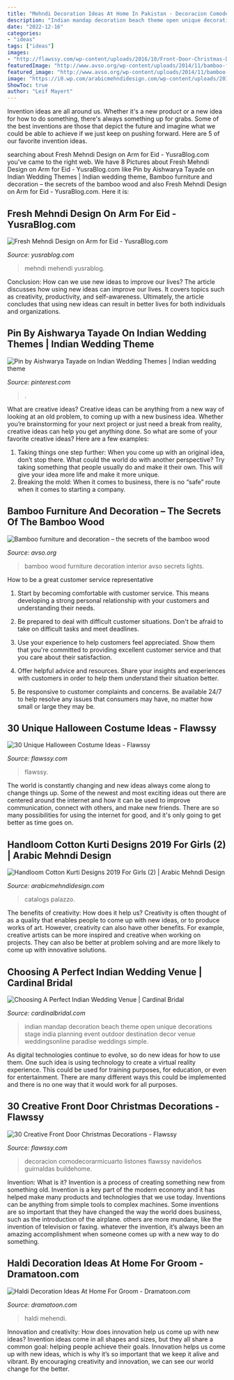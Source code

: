 ```yaml
---
title: "Mehndi Decoration Ideas At Home In Pakistan - Decoracion Comodecorarmicuarto Listones Flawssy Navideños Guirnaldas Buildehome"
description: "Indian mandap decoration beach theme open unique decorations stage india planning event outdoor destination decor venue weddingsonline paradise weddings simple"
date: "2022-12-16"
categories:
- "ideas"
tags: ["ideas"]
images:
- "http://flawssy.com/wp-content/uploads/2016/10/Front-Door-Christmas-Decorations.images.jpg"
featuredImage: "http://www.avso.org/wp-content/uploads/2014/11/bamboo-furniture-and-decoration-the-secrets-of-the-bamboo-wood-1415267081.jpg"
featured_image: "http://www.avso.org/wp-content/uploads/2014/11/bamboo-furniture-and-decoration-the-secrets-of-the-bamboo-wood-1415267081.jpg"
image: "https://i0.wp.com/arabicmehndidesign.com/wp-content/uploads/2019/11/Handloom-Cotton-Kurti-Designs-2019-For-Girls-2.jpeg?ssl=1"
ShowToc: true
author: "Leif Mayert"
---
```



Invention ideas are all around us. Whether it's a new product or a new idea for how to do something, there's always something up for grabs. Some of the best inventions are those that depict the future and imagine what we could be able to achieve if we just keep on pushing forward. Here are 5 of our favorite invention ideas.

	

		
searching about Fresh Mehndi Design on Arm for Eid - YusraBlog.com you've came to the right web. We have 8 Pictures about Fresh Mehndi Design on Arm for Eid - YusraBlog.com like Pin by Aishwarya Tayade on Indian Wedding Themes | Indian wedding theme, Bamboo furniture and decoration – the secrets of the bamboo wood and also Fresh Mehndi Design on Arm for Eid - YusraBlog.com. Here it is:
		
    
## Fresh Mehndi Design On Arm For Eid - YusraBlog.com

<img loading=lazy src="https://www.yusrablog.com/wp-content/uploads/2010/11/Fresh-Mehndi-Design-on-Arm-for-Eid.jpg" onerror="this.onerror=null;this.src='https://tse3.mm.bing.net/th?id=OIP.pqZo-sl8h6H1_iIIY6hFBwHaGj&amp;pid=15.1';" alt="Fresh Mehndi Design on Arm for Eid - YusraBlog.com">

_Source: yusrablog.com_

>mehndi mehendi yusrablog. 

	

Conclusion: How can we use new ideas to improve our lives?
The article discusses how using new ideas can improve our lives. It covers topics such as creativity, productivity, and self-awareness. Ultimately, the article concludes that using new ideas can result in better lives for both individuals and organizations.

    
## Pin By Aishwarya Tayade On Indian Wedding Themes | Indian Wedding Theme

<img loading=lazy src="https://i.pinimg.com/originals/7d/f2/11/7df211bcce7795dfc26b0cef558ba872.jpg" onerror="this.onerror=null;this.src='https://tse4.mm.bing.net/th?id=OIP.ApRHQVVweIyYpvuZfeWbCAHaE8&amp;pid=15.1';" alt="Pin by Aishwarya Tayade on Indian Wedding Themes | Indian wedding theme">

_Source: pinterest.com_

>. 

	

What are creative ideas?
Creative ideas can be anything from a new way of looking at an old problem, to coming up with a new business idea. Whether you’re brainstorming for your next project or just need a break from reality, creative ideas can help you get anything done. So what are some of your favorite creative ideas? Here are a few examples: 
1) Taking things one step further: When you come up with an original idea, don’t stop there. What could the world do with another perspective? Try taking something that people usually do and make it their own. This will give your idea more life and make it more unique. 
2) Breaking the mold: When it comes to business, there is no “safe” route when it comes to starting a company.

    
## Bamboo Furniture And Decoration – The Secrets Of The Bamboo Wood

<img loading=lazy src="http://www.avso.org/wp-content/uploads/2014/11/bamboo-furniture-and-decoration-the-secrets-of-the-bamboo-wood-1415267081.jpg" onerror="this.onerror=null;this.src='https://tse3.mm.bing.net/th?id=OIP.8YB29esiySL3qiZ-ztEurQHaLH&amp;pid=15.1';" alt="Bamboo furniture and decoration – the secrets of the bamboo wood">

_Source: avso.org_

>bamboo wood furniture decoration interior avso secrets lights. 

	

How to be a great customer service representative
1. Start by becoming comfortable with customer service. This means developing a strong personal relationship with your customers and understanding their needs.
2. Be prepared to deal with difficult customer situations. Don't be afraid to take on difficult tasks and meet deadlines.

3. Use your experience to help customers feel appreciated. Show them that you're committed to providing excellent customer service and that you care about their satisfaction.

4. Offer helpful advice and resources. Share your insights and experiences with customers in order to help them understand their situation better.

5. Be responsive to customer complaints and concerns. Be available 24/7 to help resolve any issues that consumers may have, no matter how small or large they may be.

    
## 30 Unique Halloween Costume Ideas - Flawssy

<img loading=lazy src="https://www.flawssy.com/wp-content/uploads/2016/05/Kids-Halloween-Costume-Ideas.jpg" onerror="this.onerror=null;this.src='https://tse4.mm.bing.net/th?id=OIP.fEYH7b0vSi7hsQCAZ2qVOAHaLH&amp;pid=15.1';" alt="30 Unique Halloween Costume Ideas - Flawssy">

_Source: flawssy.com_

>flawssy. 

	

The world is constantly changing and new ideas always come along to change things up. Some of the newest and most exciting ideas out there are centered around the internet and how it can be used to improve communication, connect with others, and make new friends. There are so many possibilities for using the internet for good, and it's only going to get better as time goes on.

    
## Handloom Cotton Kurti Designs 2019 For Girls (2) | Arabic Mehndi Design

<img loading=lazy src="https://i0.wp.com/arabicmehndidesign.com/wp-content/uploads/2019/11/Handloom-Cotton-Kurti-Designs-2019-For-Girls-2.jpeg?ssl=1" onerror="this.onerror=null;this.src='https://tse4.mm.bing.net/th?id=OIP.5OS9RYMRJKsNVW3MWCE-ewHaLH&amp;pid=15.1';" alt="Handloom Cotton Kurti Designs 2019 For Girls (2) | Arabic Mehndi Design">

_Source: arabicmehndidesign.com_

>catalogs palazzo. 

	

The benefits of creativity: How does it help us?
Creativity is often thought of as a quality that enables people to come up with new ideas, or to produce works of art. However, creativity can also have other benefits. For example, creative artists can be more inspired and creative when working on projects. They can also be better at problem solving and are more likely to come up with innovative solutions.

    
## Choosing A Perfect Indian Wedding Venue | Cardinal Bridal

<img loading=lazy src="http://www.cardinalbridal.com/wp-content/uploads/2014/08/open-venue2.jpg" onerror="this.onerror=null;this.src='https://tse1.mm.bing.net/th?id=OIP.s5AmTdtXBt4mlGGlGOwqtAHaFj&amp;pid=15.1';" alt="Choosing A Perfect Indian Wedding Venue | Cardinal Bridal">

_Source: cardinalbridal.com_

>indian mandap decoration beach theme open unique decorations stage india planning event outdoor destination decor venue weddingsonline paradise weddings simple. 

	

As digital technologies continue to evolve, so do new ideas for how to use them. One such idea is using technology to create a virtual reality experience. This could be used for training purposes, for education, or even for entertainment. There are many different ways this could be implemented and there is no one way that it would work for all purposes.

    
## 30 Creative Front Door Christmas Decorations - Flawssy

<img loading=lazy src="http://flawssy.com/wp-content/uploads/2016/10/Front-Door-Christmas-Decorations.images.jpg" onerror="this.onerror=null;this.src='https://tse4.mm.bing.net/th?id=OIP.E7hGrnynwiftemLU9bI28AHaKZ&amp;pid=15.1';" alt="30 Creative Front Door Christmas Decorations - Flawssy">

_Source: flawssy.com_

>decoracion comodecorarmicuarto listones flawssy navideños guirnaldas buildehome. 

	

Invention: What is it?
Invention is a process of creating something new from something old. Invention is a key part of the modern economy and it has helped make many products and technologies that we use today. Inventions can be anything from simple tools to complex machines. Some inventions are so important that they have changed the way the world does business, such as the introduction of the airplane. others are more mundane, like the invention of television or faxing. whatever the invention, it’s always been an amazing accomplishment when someone comes up with a new way to do something.

    
## Haldi Decoration Ideas At Home For Groom - Dramatoon.com

<img loading=lazy src="https://i.pinimg.com/originals/93/e7/f8/93e7f8cdc4d016124f076d238d3f77be.jpg" onerror="this.onerror=null;this.src='https://tse4.mm.bing.net/th?id=OIP.E-mOqOb9JZqZ410p0UxOTgHaLG&amp;pid=15.1';" alt="Haldi Decoration Ideas At Home For Groom - Dramatoon.com">

_Source: dramatoon.com_

>haldi mehendi. 

	

Innovation and creativity: How does innovation help us come up with new ideas?
Invention ideas come in all shapes and sizes, but they all share a common goal: helping people achieve their goals. Innovation helps us come up with new ideas, which is why it’s so important that we keep it alive and vibrant. By encouraging creativity and innovation, we can see our world change for the better.

